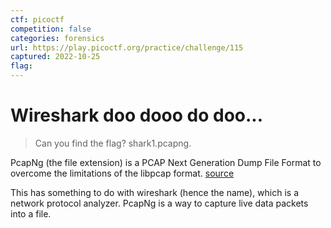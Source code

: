 ```yaml
---
ctf: picoctf
competition: false
categories: forensics
url: https://play.picoctf.org/practice/challenge/115
captured: 2022-10-25
flag:
---
```


# Wireshark doo dooo do doo...

> Can you find the flag? shark1.pcapng.

PcapNg (the file extension) is a PCAP Next Generation Dump File Format to overcome the limitations of the libpcap format. [source](https://wiki.wireshark.org/Development/PcapNg)

This has something to do with wireshark (hence the name), which is a network protocol analyzer. PcapNg is a way to capture live data packets into a file.


